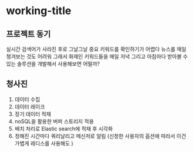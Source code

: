# working-title


## 프로젝트 동기
실시간 검색어가 사라진 후로 그날그날 중요 키워드를 확인하기가 어렵다
뉴스를 매일 챙겨보는 것도 어려워
그래서 화제인 키워드들을 매일 저녁 그리고 아침마다 받아볼 수 있는 솔루션을 개발해서 사용해보면 어떨까?

## 청사진
1. 데이터 수집
2. 데이터 레이크 
3. 장기 데이터 적재
4. noSQL을 활용한 버퍼 스토리지 적용
5. 배치 처리로 Elastic search에 적재 후 시각화
6. 정해진 시간마다 쿼리날리고 메신저로 알림 (신청한 사용자의 옵션에 따라서 이건 가볍게 레디스를 사용해도 )
